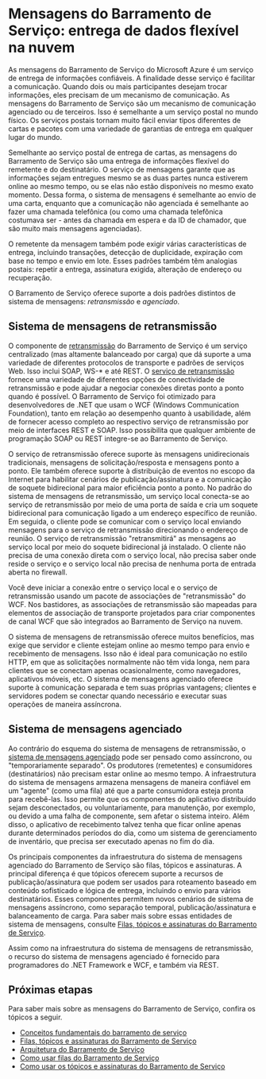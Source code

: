 <properties
	pageTitle="Visão geral de Mensagens do Barramento de Serviço | Microsoft Azure"
	description="Mensagens do Barramento de Serviço: entrega de dados flexível na nuvem"
	services="service-bus"
	documentationCenter=".net"
	authors="sethmanheim"
	manager="timlt"
	editor=""/>

<tags
	ms.service="service-bus"
	ms.workload="na"
	ms.tgt_pltfrm="na"
	ms.devlang="multiple"
	ms.topic="get-started-article"
	ms.date="06/20/2016"
	ms.author="sethm"/>


# Mensagens do Barramento de Serviço: entrega de dados flexível na nuvem

As mensagens do Barramento de Serviço do Microsoft Azure é um serviço de entrega de informações confiáveis. A finalidade desse serviço é facilitar a comunicação. Quando dois ou mais participantes desejam trocar informações, eles precisam de um mecanismo de comunicação. As mensagens do Barramento de Serviço são um mecanismo de comunicação agenciado ou de terceiros. Isso é semelhante a um serviço postal no mundo físico. Os serviços postais tornam muito fácil enviar tipos diferentes de cartas e pacotes com uma variedade de garantias de entrega em qualquer lugar do mundo.

Semelhante ao serviço postal de entrega de cartas, as mensagens do Barramento de Serviço são uma entrega de informações flexível do remetente e do destinatário. O serviço de mensagens garante que as informações sejam entregues mesmo se as duas partes nunca estiverem online ao mesmo tempo, ou se elas não estão disponíveis no mesmo exato momento. Dessa forma, o sistema de mensagens é semelhante ao envio de uma carta, enquanto que a comunicação não agenciada é semelhante ao fazer uma chamada telefônica (ou como uma chamada telefônica costumava ser - antes da chamada em espera e da ID de chamador, que são muito mais mensagens agenciadas).

O remetente da mensagem também pode exigir várias características de entrega, incluindo transações, detecção de duplicidade, expiração com base no tempo e envio em lote. Esses padrões também têm analogias postais: repetir a entrega, assinatura exigida, alteração de endereço ou recuperação.

O Barramento de Serviço oferece suporte a dois padrões distintos de sistema de mensagens: *retransmissão* e *agenciado*.

## Sistema de mensagens de retransmissão

O componente de [retransmissão](service-bus-relay-overview.md) do Barramento de Serviço é um serviço centralizado (mas altamente balanceado por carga) que dá suporte a uma variedade de diferentes protocolos de transporte e padrões de serviços Web. Isso inclui SOAP, WS-* e até REST. O [serviço de retransmissão](service-bus-dotnet-how-to-use-relay.md) fornece uma variedade de diferentes opções de conectividade de retransmissão e pode ajudar a negociar conexões diretas ponto a ponto quando é possível. O Barramento de Serviço foi otimizado para desenvolvedores de .NET que usam o WCF (Windows Communication Foundation), tanto em relação ao desempenho quanto à usabilidade, além de fornecer acesso completo ao respectivo serviço de retransmissão por meio de interfaces REST e SOAP. Isso possibilita que qualquer ambiente de programação SOAP ou REST integre-se ao Barramento de Serviço.

O serviço de retransmissão oferece suporte às mensagens unidirecionais tradicionais, mensagens de solicitação/resposta e mensagens ponto a ponto. Ele também oferece suporte à distribuição de eventos no escopo da Internet para habilitar cenários de publicação/assinatura e a comunicação de soquete bidirecional para maior eficiência ponto a ponto. No padrão do sistema de mensagens de retransmissão, um serviço local conecta-se ao serviço de retransmissão por meio de uma porta de saída e cria um soquete bidirecional para comunicação ligado a um endereço específico de reunião. Em seguida, o cliente pode se comunicar com o serviço local enviando mensagens para o serviço de retransmissão direcionando o endereço de reunião. O serviço de retransmissão "retransmitirá" as mensagens ao serviço local por meio do soquete bidirecional já instalado. O cliente não precisa de uma conexão direta com o serviço local, não precisa saber onde reside o serviço e o serviço local não precisa de nenhuma porta de entrada aberta no firewall.

Você deve iniciar a conexão entre o serviço local e o serviço de retransmissão usando um pacote de associações de "retransmissão" do WCF. Nos bastidores, as associações de retransmissão são mapeadas para elementos de associação de transporte projetados para criar componentes de canal WCF que são integrados ao Barramento de Serviço na nuvem.

O sistema de mensagens de retransmissão oferece muitos benefícios, mas exige que servidor e cliente estejam online ao mesmo tempo para envio e recebimento de mensagens. Isso não é ideal para comunicação no estilo HTTP, em que as solicitações normalmente não têm vida longa, nem para clientes que se conectam apenas ocasionalmente, como navegadores, aplicativos móveis, etc. O sistema de mensagens agenciado oferece suporte à comunicação separada e tem suas próprias vantagens; clientes e servidores podem se conectar quando necessário e executar suas operações de maneira assíncrona.

## Sistema de mensagens agenciado

Ao contrário do esquema do sistema de mensagens de retransmissão, o [sistema de mensagens agenciado](service-bus-queues-topics-subscriptions.md) pode ser pensado como assíncrono, ou "temporariamente separado". Os produtores (remetentes) e consumidores (destinatários) não precisam estar online ao mesmo tempo. A infraestrutura do sistema de mensagens armazena mensagens de maneira confiável em um "agente" (como uma fila) até que a parte consumidora esteja pronta para recebê-las. Isso permite que os componentes do aplicativo distribuído sejam desconectados, ou voluntariamente, para manutenção, por exemplo, ou devido a uma falha de componente, sem afetar o sistema inteiro. Além disso, o aplicativo de recebimento talvez tenha que ficar online apenas durante determinados períodos do dia, como um sistema de gerenciamento de inventário, que precisa ser executado apenas no fim do dia.

Os principais componentes da infraestrutura do sistema de mensagens agenciado do Barramento de Serviço são filas, tópicos e assinaturas. A principal diferença é que tópicos oferecem suporte a recursos de publicação/assinatura que podem ser usados para roteamento baseado em conteúdo sofisticado e lógica de entrega, incluindo o envio para vários destinatários. Esses componentes permitem novos cenários de sistema de mensagens assíncrono, como separação temporal, publicação/assinatura e balanceamento de carga. Para saber mais sobre essas entidades de sistema de mensagens, consulte [Filas, tópicos e assinaturas do Barramento de Serviço](service-bus-queues-topics-subscriptions.md).

Assim como na infraestrutura do sistema de mensagens de retransmissão, o recurso do sistema de mensagens agenciado é fornecido para programadores do .NET Framework e WCF, e também via REST.

## Próximas etapas

Para saber mais sobre as mensagens do Barramento de Serviço, confira os tópicos a seguir.

- [Conceitos fundamentais do barramento de serviço](service-bus-fundamentals-hybrid-solutions.md)
- [Filas, tópicos e assinaturas do Barramento de Serviço](service-bus-queues-topics-subscriptions.md)
- [Arquitetura do Barramento de Serviço](service-bus-architecture.md)
- [Como usar filas do Barramento de Serviço](service-bus-dotnet-get-started-with-queues.md)
- [Como usar os tópicos e assinaturas do Barramento de Serviço](service-bus-dotnet-how-to-use-topics-subscriptions.md)
 

<!---HONumber=AcomDC_0622_2016-->